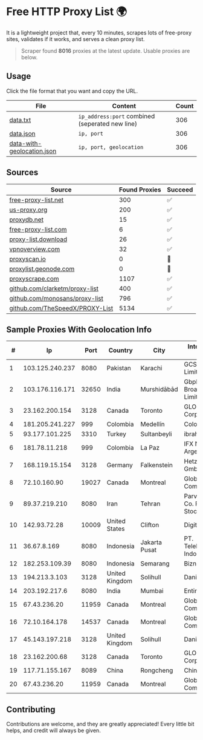 
# Free HTTP Proxy List 🌍

It is a lightweight project that, every 10 minutes, scrapes lots of free-proxy sites, validates if it works, and serves a clean proxy list.


> Scraper found **8016** proxies at the latest update. Usable proxies are below.

## Usage

Click the file format that you want and copy the URL.


|File|Content|Count|
|----|-------|-----|
|[data.txt](https://raw.githubusercontent.com/themiralay/Proxy-List-World/master/data.txt)|`ip_address:port` combined (seperated new line)|306|
|[data.json](https://raw.githubusercontent.com/themiralay/Proxy-List-World/master/data.json)|`ip, port`|306|
|[data-with-geolocation.json](https://raw.githubusercontent.com/themiralay/Proxy-List-World/master/data-with-geolocation.json)|`ip, port, geolocation`|306|

## Sources

|Source|Found Proxies|Succeed|
|------|-------------|-------|
|[free-proxy-list.net](https://free-proxy-list.net)|300|✅|
|[us-proxy.org](https://www.us-proxy.org)|200|✅|
|[proxydb.net](http://proxydb.net)|15|✅|
|[free-proxy-list.com](https://free-proxy-list.com/?page=&port=&type%5B%5D=http&type%5B%5D=https&up_time=0&search=Search)|6|✅|
|[proxy-list.download](https://www.proxy-list.download/HTTP)|26|✅|
|[vpnoverview.com](https://vpnoverview.com/privacy/anonymous-browsing/free-proxy-servers)|32|✅|
|[proxyscan.io](https://www.proxyscan.io)|0|🚫|
|[proxylist.geonode.com](https://proxylist.geonode.com/api/proxy-list?limit=300&page=1&sort_by=lastChecked&sort_type=desc&protocols=http,https)|0|🚫|
|[proxyscrape.com](https://api.proxyscrape.com/v2/?request=displayproxies&protocol=http&timeout=10000&country=all&ssl=all&anonymity=all)|1107|✅|
|[github.com/clarketm/proxy-list](https://raw.githubusercontent.com/clarketm/proxy-list/master/proxy-list-raw.txt)|400|✅|
|[github.com/monosans/proxy-list](https://raw.githubusercontent.com/monosans/proxy-list/main/proxies/http.txt)|796|✅|
|[github.com/TheSpeedX/PROXY-List](https://raw.githubusercontent.com/TheSpeedX/PROXY-List/master/http.txt)|5134|✅|


## Sample Proxies With Geolocation Info

|#|Ip|Port|Country|City|Internet Service Provider|
|-|--|----|-------|----|-------------------------|
|1|103.125.240.237|8080|Pakistan|Karachi|GCS (Private) Limited|
|2|103.176.116.171|32650|India|Murshidābād|Gbpl Global Broadband Private Limited|
|3|23.162.200.154|3128|Canada|Toronto|GLOBALTELEHOST Corp.|
|4|181.205.241.227|999|Colombia|Medellín|Colombia Móvil|
|5|93.177.101.225|3310|Turkey|Sultanbeyli|ibrahim tufek|
|6|181.78.11.218|999|Colombia|La Paz|IFX Networks Argentina S.R.L|
|7|168.119.15.154|3128|Germany|Falkenstein|Hetzner Online GmbH|
|8|72.10.160.90|19027|Canada|Montreal|GloboTech Communications|
|9|89.37.219.210|8080|Iran|Tehran|Parvaresh Dadeha Co. Private Joint Stock|
|10|142.93.72.28|10009|United States|Clifton|DigitalOcean, LLC|
|11|36.67.8.169|8080|Indonesia|Jakarta Pusat|PT. Telekomunikasi Indonesia|
|12|182.253.109.39|8080|Indonesia|Semarang|Biznet Metronet|
|13|194.213.3.103|3128|United Kingdom|Solihull|Daniel Jackson|
|14|203.192.217.6|8080|India|Mumbai|Entire In2Cable|
|15|67.43.236.20|11959|Canada|Montreal|GloboTech Communications|
|16|72.10.164.178|14537|Canada|Montreal|GloboTech Communications|
|17|45.143.197.218|3128|United Kingdom|Solihull|Daniel Jackson|
|18|23.162.200.68|3128|Canada|Toronto|GLOBALTELEHOST Corp.|
|19|117.71.155.167|8089|China|Rongcheng|Chinanet|
|20|67.43.236.20|11959|Canada|Montreal|GloboTech Communications|



## Contributing

Contributions are welcome, and they are greatly appreciated! Every
little bit helps, and credit will always be given.

